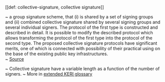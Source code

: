 [[def: collective-signature, collective signature]]

~ a group signature scheme, that (i) is shared by a set of signing groups and (ii) combined collective signature shared by several signing groups and several individual signers. The protocol of the first type is constructed and described in detail. It is possible to modify the described protocol which allows transforming the protocol of the first type into the protocol of the second type. The proposed collective signature protocols have significant merits, one of which is connected with possibility of their practical using on the base of the existing public key infrastructures.   
~ [Source](https://link.springer.com/chapter/10.1007/978-981-10-7512-4_20)

~ Collective signature have a variable length as a function of the number of signers.
~ More in <a href="https://weboftrust.github.io/WOT-terms/docs/glossary/collective-signature">extended KERI glossary</a>
